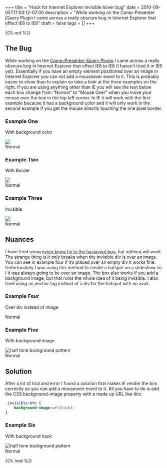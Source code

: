 +++
title = "Hack for Internet Explorer invisible hover bug"
date = 2010-09-05T17:03:12-07:00
description = "While working on the Comp-Presenter jQuery Plugin I came across a really obscure bug in Internet Explorer that effect IE6 to IE8"
draft = false
tags = []
+++

<script src="https://ajax.microsoft.com/ajax/jquery/jquery-1.4.2.min.js" type="text/javascript"></script>
<script src="/files/ie-hover-bug/post.js" type="text/javascript"></script>

<div class="markdown article__column">
{{% md %}}

## The Bug

While working on the [Comp-Presenter jQuery Plugin](/articles/comp-presenter-jquery-plugin/) I came across a really obscure bug in Internet Explorer that effect IE6 to IE8 (I haven’t tried it in IE9 yet). Essentially if you have an empty element positioned over an image in Internet Explorer you can not add a mouseover event to it. This is probably easier to show than to explain so take a look at the three examples on the right. If you are using anything other than IE you will see the text below each box change from “Normal” to “Mouse Over” when you move your mouse over the box in the top left corner. In IE it will work with the first example because it has a background color and it will only work in the second example if you get the mouse directly touching the one pixel border.

<div class="ie-hover-bug__example-container">
  <div class="example one">
    <h3>Example One</h3>
    <p class="small">With background color</p>
    <div class="example__img-wrapper">
      <div class="invisible-btn"></div>
      <div class="visible-box"><img src="/files/ie-hover-bug/bg.gif"></div>
      <div class="alert-box">Normal</div>
    </div>
  </div>
  <div class="example two">
    <h3>Example Two</h3>
    <p class="small">With Border</p>
    <div class="example__img-wrapper">
      <div class="invisible-btn"></div>
      <div class="visible-box"><img src="/files/ie-hover-bug/bg.gif"></div>
      <div class="alert-box">Normal</div>
    </div>
  </div>
  <div class="example three">
    <h3>Example Three</h3>
    <p class="small">Invisible</p>
    <div class="example__img-wrapper">
      <div class="invisible-btn"></div>
      <div class="visible-box"><img src="/files/ie-hover-bug/bg.gif"></div>
      <div class="alert-box">Normal</div>
    </div>
  </div>
</div>

## Nuances

I have tried using [every know fix to the haslayout bug](http://www.satzansatz.de/cssd/onhavinglayout.html), but nothing will work. The strange thing is it only breaks when the invisible div is over an image. You can see in example four if it’s placed over an empty div it works fine. Unfortunately I was using this method to create a hotspot on a slideshow so I it was always going to be over an image. The box also works if you add a background image, but that ruins the whole idea of it being invisible. I also tried using an anchor tag instead of a div for the hotspot with no avail.

<div class="ie-hover-bug__example-container">
  <div class="example four">
    <h3>Example Four</h3>
    <p class="small">Over div instead of image</p>
    <div class="example__img-wrapper">
      <div class="invisible-btn"></div>
      <div class="visible-box with-background"></div>
      <div class="alert-box">Normal</div>
    </div>
  </div>
  <div class="example five">
    <h3>Example Five</h3>
    <p class="small">With background image</p>
    <div class="example__img-wrapper">
      <div class="invisible-btn"></div>
      <div class="visible-box with-background"><img src="/files/ie-hover-bug/bg.gif" alt="half tone background pattern"></div>
      <div class="alert-box">Normal</div>
    </div>
  </div>
</div>

## Solution

After a lot of trial and error I found a solution that makes IE render the box correctly so you can add a mouseover event to it. All you have to do is add the CSS background-image property with a made up URL like this:

```css
.invisible-btn {
	background-image:url(hack);
}
```

<div class="ie-hover-bug__example-container">
  <div class="example six">
    <h3>Example Six</h3>
    <p class="small">With background hack</p>
    <div class="example__img-wrapper">
      <div class="invisible-btn"></div>
      <div class="visible-box with-background"><img src="/files/ie-hover-bug/bg.gif" alt="half tone background pattern"></div>
      <div class="alert-box">Normal</div>
    </div>
  </div>
</div>

{{% /md %}}
</div>
